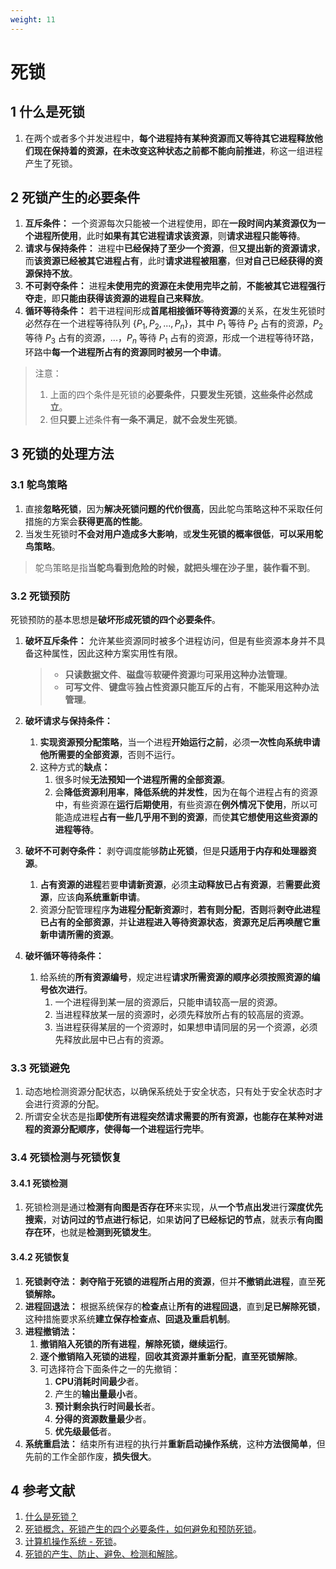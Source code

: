 ```yaml
---
weight: 11
---
```


# 死锁

## 1 什么是死锁

1. 在两个或者多个并发进程中，**每个进程持有某种资源而又等待其它进程释放他们现在保持着的资源，在未改变这种状态之前都不能向前推进**，称这一组进程产生了死锁。

## 2 死锁产生的必要条件

1. **互斥条件：** 一个资源每次只能被一个进程使用，即在**一段时间内某资源仅为一个进程所使用**，此时**如果有其它进程请求该资源**，则**请求进程只能等待**。
2. **请求与保持条件：** 进程中**已经保持了至少一个资源**，但**又提出新的资源请求**，而**该资源已经被其它进程占有**，此时**请求进程被阻塞**，但**对自己已经获得的资源保持不放**。
3. **不可剥夺条件：** 进程**未使用完的资源在未使用完毕之前**，**不能被其它进程强行夺走**，即**只能由获得该资源的进程自己来释放**。
4. **循环等待条件：** 若干进程间形成**首尾相接循环等待资源**的关系，在发生死锁时必然存在一个进程等待队列 $\{P_1,P_2,...,P_n\}$，其中 $P_1$ 等待 $P_2$ 占有的资源，$P_2$ 等待 $P_3$ 占有的资源，...，$P_n$ 等待 $P_1$ 占有的资源，形成一个进程等待环路，环路中**每一个进程所占有的资源同时被另一个申请**。

> 注意：
>
> 1. 上面的四个条件是死锁的**必要条件**，**只要发生死锁**，**这些条件必然成立**。
> 2. 但**只要**上述条件**有一条不满足**，**就不会发生死锁**。

## 3 死锁的处理方法

### 3.1 鸵鸟策略

1. 直接**忽略死锁**，因为**解决死锁问题的代价很高**，因此鸵鸟策略这种不采取任何措施的方案会**获得更高的性能**。
2. 当发生死锁时**不会对用户造成多大影响**，或**发生死锁的概率很低**，**可以采用鸵鸟策略**。

> 鸵鸟策略是指**当鸵鸟看到危险的时候，就把头埋在沙子里，装作看不到**。

### 3.2 死锁预防

死锁预防的基本思想是**破坏形成死锁的四个必要条件**。

1. **破坏互斥条件：** 允许某些资源同时被多个进程访问，但是有些资源本身并不具备这种属性，因此这种方案实用性有限。

   > * **只读数据文件**、**磁盘**等**软硬件资源**均**可采用这种办法管理**。
   > * **可写文件**、**键盘**等**独占性资源只能互斥的占有**，**不能采用这种办法管理**。
   >
2. **破坏请求与保持条件：**

   1. **实现资源预分配策略**，当一个进程**开始运行之前**，必须**一次性向系统申请他所需要的全部资源**，否则不运行。
   2. 这种方式的**缺点：**
      1. 很多时候**无法预知一个进程所需的全部资源**。
      2. 会**降低资源利用率**，**降低系统的并发性**，因为在每个进程占有的资源中，有些资源在**运行后期使用**，有些资源在**例外情况下使用**，所以可能造成进程**占有一些几乎用不到的资源**，而使**其它想使用这些资源的进程等待**。
3. **破坏不可剥夺条件：** 剥夺调度能够**防止死锁**，但是**只适用于内存和处理器资源**。

   1. **占有资源的进程**若要**申请新资源**，必须**主动释放已占有资源**，若**需要此资源**，应该**向系统重新申请**。
   2. 资源分配管理程序**为进程分配新资源**时，**若有则分配**，**否则**将**剥夺此进程已占有的全部资源**，并**让进程进入等待资源状态**，**资源充足后再唤醒它重新申请所需的资源**。
4. **破坏循环等待条件：**

   1. 给系统的**所有资源编号**，规定进程**请求所需资源的顺序必须按照资源的编号依次进行**。
      1. 一个进程得到某一层的资源后，只能申请较高一层的资源。
      2. 当进程释放某一层的资源时，必须先释放所占有的较高层的资源。
      3. 当进程获得某层的一个资源时，如果想申请同层的另一个资源，必须先释放此层中已占有的资源。

### 3.3 死锁避免

1. 动态地检测资源分配状态，以确保系统处于安全状态，只有处于安全状态时才会进行资源的分配。
2. 所谓安全状态是指**即使所有进程突然请求需要的所有资源，也能存在某种对进程的资源分配顺序，使得每一个进程运行完毕**。

### 3.4 死锁检测与死锁恢复

#### 3.4.1 死锁检测

1. 死锁检测是通过**检测有向图是否存在环**来实现，从**一个节点出发**进行**深度优先搜索**，对**访问过的节点进行标记**，如果**访问了已经标记的节点**，就表示**有向图存在环**，也就是**检测到死锁发生**。

#### 3.4.2 死锁恢复

1. **死锁剥夺法： 剥夺陷于死锁的进程所占用的资源**，但并**不撤销此进程**，直至**死锁解除。**
2. **进程回退法：** 根据系统保存的**检查点**让**所有的进程回退**，直到**足已解除死锁**，这种措施要求系统**建立保存检查点、回退及重启机制**。
3. **进程撤销法：**
   1. **撤销陷入死锁的所有进程**，**解除死锁，继续运行**。
   2. **逐个撤销陷入死锁的进程**，**回收其资源并重新分配**，**直至死锁解除**。
   3. 可选择符合下面条件之一的先撤销：
      1. **CPU消耗时间最少**者。
      2. 产生的**输出量最小**者。
      3. **预计剩余执行时间最长**者。
      4. **分得的资源数量最少**者。
      5. **优先级最低**者。
4. **系统重启法：** 结束所有进程的执行并**重新启动操作系统**，这种**方法很简单**，但先前的工作全部作废，**损失很大**。

## 4 参考文献

1. [什么是死锁？](https://github.com/wolverinn/Waking-Up/blob/master/Operating%20Systems.md#%E4%BB%80%E4%B9%88%E6%98%AF%E6%AD%BB%E9%94%81)
2. [死锁概念，死锁产生的四个必要条件，如何避免和预防死锁](https://blog.csdn.net/ZWE7616175/article/details/79881236)。
3. [计算机操作系统 - 死锁](https://github.com/CyC2018/CS-Notes/blob/master/notes/%E8%AE%A1%E7%AE%97%E6%9C%BA%E6%93%8D%E4%BD%9C%E7%B3%BB%E7%BB%9F%20-%20%E6%AD%BB%E9%94%81.md)。
4. [死锁的产生、防止、避免、检测和解除](https://zhuanlan.zhihu.com/p/61221667)。
